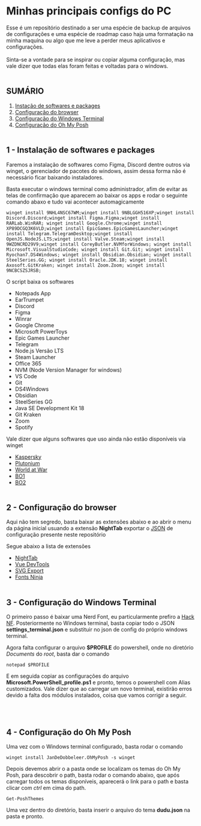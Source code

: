 # Minhas principais configs do PC

Esse é um repositório destinado a ser uma espécie de backup de arquivos de configurações e uma espécie de roadmap caso haja uma formatação na minha maquína ou algo que me leve a perder meus aplicativos e configurações.<br><br>
Sinta-se a vontade para se inspirar ou copiar alguma configuração, mas vale dizer que todas elas foram feitas e voltadas para o windows.
<br>
<br>

## SUMÁRIO

1. [Instação de softwares e packages](#1)
2. [Configuração do browser](#2)
3. [Configuração do Windows Terminal](#3)
4. [Configuração do Oh My Posh](#4)
   <br>
   <br>

## 1 - Instalação de softwares e packages

<p name="1">
Faremos a instalação de softwares como Figma, Discord dentre outros via winget, o gerenciador de pacotes do windows, assim dessa forma não é necessário ficar baixando instaladores.
</p>
<p>Basta executar o windows terminal como administrador, afim de evitar as telas de confirmação que aparecem ao baixar os apps e rodar o seguinte comando abaxo e tudo vai acontecer automagicamente</p>

```
winget install 9NHL4NSC67WM;winget install 9NBLGGH516XP;winget install Discord.Discord;winget install Figma.Figma;winget install RARLab.WinRAR; winget install Google.Chrome;winget install XP89DCGQ3K6VLD;winget install EpicGames.EpicGamesLauncher;winget install Telegram.TelegramDesktop;winget install OpenJS.NodeJS.LTS;winget install Valve.Steam;winget install 9WZDNCRD29V9;winget install CoreyButler.NVMforWindows; winget install Microsoft.VisualStudioCode; winget install Git.Git; winget install Ryochan7.DS4Windows; winget install Obsidian.Obsidian; winget install SteelSeries.GG; winget install Oracle.JDK.18; winget install Axosoft.GitKraken; winget install Zoom.Zoom; winget install 9NCBCSZSJRSB;
```

<p>O script baixa os softwares</p>

- Notepads App
- EarTrumpet
- Discord
- Figma
- Winrar
- Google Chrome
- Microsoft PowerToys
- Epic Games Launcher
- Telegram
- Node.js Versão LTS
- Steam Launcher
- Office 365
- NVM (Node Version Manager for windows)
- VS Code
- Git
- DS4Windows
- Obsidian
- SteelSeries GG
- Java SE Development Kit 18
- Git Kraken
- Zoom
- Spotify

<p>Vale dizer que alguns softwares que uso ainda não estão disponíveis via winget</p>

- [Kaspersky](https://toronto.my.kaspersky.com/?locale=pt-BR#/auth/layout/main)
- [Plutonium](https://cdn.plutonium.pw/updater/plutonium.exe)
- [World at War](https://plutonium.pw/pluto_t4_full_game.torrent)
- [BO1](https://plutonium.pw/pluto_t5_full_game.torrent)
- [BO2](https://plutonium.pw/pluto_t6_full_game.torrent)
  <br>
  <br>

## 2 - Configuração do browser

<p name="2">
Aqui não tem segredo, basta baixar as extensões abaixo e ao abrir o menu da página inicial usuando a extensão <b>NightTab</b> exportar o <a href="/nightTab backup - 2023.12.01 - 16 32 34.json">JSON</a> de configuração presente neste repositório
</p>

<p>Segue abaixo a lista de extensões</p>

- [NightTab](https://chrome.google.com/webstore/detail/nighttab/hdpcadigjkbcpnlcpbcohpafiaefanki)
- [Vue DevTools](https://microsoftedge.microsoft.com/addons/detail/vuejs-devtools/olofadcdnkkjdfgjcmjaadnlehnnihnl)
- [SVG Export](https://microsoftedge.microsoft.com/addons/detail/svg-export/eehngmhcinichpjooegigoineafdfekl)
- [Fonts Ninja](https://chrome.google.com/webstore/detail/fonts-ninja/eljapbgkmlngdpckoiiibecpemleclhh)
  <br>
  <br>

## 3 - Configuração do Windows Terminal

<p name="3">
O primeiro passo é baixar uma Nerd Font, eu particularmente prefiro a <a href="https://www.nerdfonts.com/font-downloads">Hack NF</a>. Posteriormente no Windows terminal, basta copiar todo o JSON <b>settings_terminal.json</b> e substituir no json de config do próprio windows terminal.
</p>
<p>
Agora falta configurar o arquivo <b>$PROFILE</b> do powershell, onde no diretório <i>Documents</i> do <i>root</i>, basta dar o comando 
</p>

```
notepad $PROFILE
```

<p>
E em seguida copiar as configurações do arquivo <b>Microsoft.PowerShell_profile.ps1</b> e pronto, temos o powershell com Alias customizados. Vale dizer que ao carregar um novo terminal, existirão erros devido a falta dos módulos instalados, coisa que vamos corrigir a seguir.
</p>

<br>
<br>

## 4 - Configuração do Oh My Posh

<p name="4">
Uma vez com o Windows terminal configurado, basta rodar o comando
</p>

```
winget install JanDeDobbeleer.OhMyPosh -s winget
```

<p>
Depois devemos abrir o a pasta onde se localizam os temas do Oh My Posh, para descobrir o path, basta rodar o comando abaixo, que após carregar todos os temas disponíveis, aparecerá o link para o path e basta clicar com <i>ctrl</i> em cima do path.
</p>

```
Get-PoshThemes
```

<p>
Uma vez dentro do diretório, basta inserir o arquivo do tema <b>dudu.json</b> na pasta e pronto.
</p>
<br>
<br>
